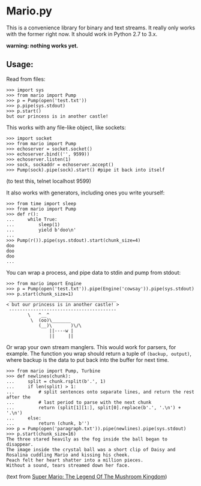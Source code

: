 
Mario.py
========

This is a convenience library for binary and text streams. It really only works with the former right now. It should work in Python 2.7 to 3.x.

**warning: nothing works yet.**

Usage:
-----------

Read from files:

	>>> import sys
	>>> from mario import Pump
	>>> p = Pump(open('test.txt'))
	>>> p.pipe(sys.stdout)
	>>> p.start()
	but our princess is in another castle!

This works with any file-like object, like sockets:

	>>> import socket
	>>> from mario import Pump
	>>> echoserver = socket.socket()
	>>> echoserver.bind(('', 9599))
	>>> echoserver.listen(1)
	>>> sock, sockaddr = echoserver.accept()
	>>> Pump(sock).pipe(sock).start() #pipe it back into itself

(to test this, telnet localhost 9599)

It also works with generators, including ones you write yourself:

	>>> from time import sleep
	>>> from mario import Pump
	>>> def r():
	...		while True:
	...			sleep(1)
	...			yield b'doo\n'
	... 
	>>> Pump(r()).pipe(sys.stdout).start(chunk_size=4)
	doo
	doo
	doo
	...

You can wrap a process, and pipe data to stdin and pump from stdout:

	>>> from mario import Engine
	>>> p = Pump(open('test.txt')).pipe(Engine('cowsay')).pipe(sys.stdout)
	>>> p.start(chunk_size=1)
	 ________________________________________
	< but our princess is in another castle! >
	 ----------------------------------------
			\   ^__^
			 \  (oo)\_______
				(__)\       )\/\
					||----w |
					||     ||

Or wrap your own stream manglers. This would work for parsers, for example. The function you wrap should return a tuple of ``(backup, output)``, where backup is the data to put back into the buffer for next time.

	>>> from mario import Pump, Turbine
	>>> def newlines(chunk):
	...		split = chunk.rsplit(b'.', 1)
	...		if len(split) > 1:
	...			# split sentences onto separate lines, and return the rest after the 
	...			# last period to parse with the next chunk
	...			return (split[1][1:], split[0].replace(b'.', '.\n') + '.\n')
	... 	else:
	...			return (chunk, b'')
	>>> p = Pump(open('paragraph.txt')).pipe(newlines).pipe(sys.stdout)
	>>> p.start(chunk_size=16)
	The three stared heavily as the fog inside the ball began to disappear.	
	The image inside the crystal ball was a short clip of Daisy and Rosalina cuddling Mario and kissing his cheek.
	Peach felt her heart shatter into a million pieces.
	Without a sound, tears streamed down her face.

(text from [Super Mario: The Legend Of The Mushroom Kingdom](http://www.fanfiction.net/s/7866928/1/Super_Mario_The_Legend_Of_The_Mushroom_Kingdom))
